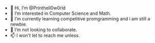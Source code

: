 - 👋 Hi, I’m @Printhell0w0rld
- 👀 I’m interested in Computer Science and Math.
- 🌱 I’m currently learning competitive promgramming and i am still a newbie.
- 💞️ I’m not looking to collaborate.
- 📫 I won't let to reach me unless.

<!---
Printhell0w0rld/Printhell0w0rld is a ✨ special ✨ repository because its `README.md` (this file) appears on your GitHub profile.
You can click the Preview link to take a look at your changes.
--->
